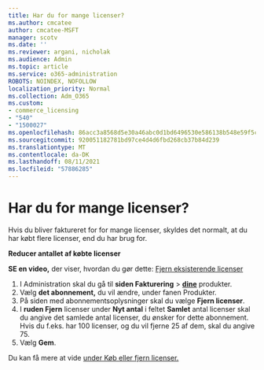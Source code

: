 ```yaml
---
title: Har du for mange licenser?
ms.author: cmcatee
author: cmcatee-MSFT
manager: scotv
ms.date: ''
ms.reviewer: argani, nicholak
ms.audience: Admin
ms.topic: article
ms.service: o365-administration
ROBOTS: NOINDEX, NOFOLLOW
localization_priority: Normal
ms.collection: Adm_O365
ms.custom:
- commerce_licensing
- "540"
- "1500027"
ms.openlocfilehash: 86acc3a8568d5e30a46abc0d1bd6496530e586138b548e59f5c212bc0006c783
ms.sourcegitcommit: 920051182781bd97ce4d4d6fbd268cb37b84d239
ms.translationtype: MT
ms.contentlocale: da-DK
ms.lasthandoff: 08/11/2021
ms.locfileid: "57886285"
---
```

# <a name="too-many-licenses"></a>Har du for mange licenser?

Hvis du bliver faktureret for for mange licenser, skyldes det normalt, at du har købt flere licenser, end du har brug for.
  
**Reducer antallet af købte licenser**

**SE en video,** der viser, hvordan du gør dette: [Fjern eksisterende licenser](https://go.microsoft.com/fwlink/p/?linkid=2154938)
  
1. I Administration skal du gå til **siden Fakturering** \> **[dine](https://go.microsoft.com/fwlink/p/?linkid=842054)** produkter.
2. Vælg **det abonnement,** du vil ændre, under fanen Produkter.
3. På siden med abonnementsoplysninger skal du vælge **Fjern licenser**.
4. I **ruden Fjern** licenser under **Nyt antal** i feltet **Samlet** antal licenser skal du angive det samlede antal licenser, du ønsker for dette abonnement. Hvis du f.eks. har 100 licenser, og du vil fjerne 25 af dem, skal du angive 75.
5. Vælg **Gem**.

Du kan få mere at vide [under Køb eller fjern licenser.](https://docs.microsoft.com/microsoft-365/commerce/licenses/buy-licenses)